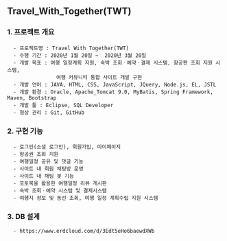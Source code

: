 ## Travel_With_Together(TWT)


### 1. 프로젝트 개요
      - 프로젝트명 : Travel With Together(TWT)
      - 수행 기간 : 2020년 1월 20일 ~  2020년 3월 20일
      - 개발 목표 : 여행 일정계획 지원, 숙박 조회ㆍ예약ㆍ결제 시스템, 항공편 조회 지원 시스템,
                    여행 커뮤니티 통합 사이트 개발 구현
      - 개발 언어 : JAVA, HTML, CSS, JavaScript, JQuery, Node.js, EL, JSTL
      - 개발 환경 : Oracle, Apache_Tomcat 9.0, MyBatis, Spring Framework, Maven, Bootstrap
      - 개발 툴 : Eclipse, SQL Developer
      - 형상 관리 : Git, GitHub
      
### 2. 구현 기능
      - 로그인(소셜 로그인), 회원가입, 마이페이지
      - 항공권 조회 지원
      - 여행일정 공유 및 댓글 기능
      - 사이트 내 회원 채팅방 운영
      - 사이트 내 채팅 봇 기능
      - 포토북을 활용한 여행일정 리뷰 게시판
      - 숙박 조회ㆍ예약 시스템 및 결제시스템
      - 여행지 정보 및 동선 조회, 여행 일정 계획수립 지원 시스템
                   
### 3. DB 설계
      - https://www.erdcloud.com/d/3Edt5eHo6baewdXWb
